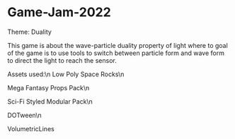 # Game-Jam-2022
Theme: Duality

This game is about the wave-particle duality property of light where to goal of the game is to use tools to switch between particle form and wave form to direct the light to reach the sensor.

Assets used:\n
Low Poly Space Rocks\n

Mega Fantasy Props Pack\n

Sci-Fi Styled Modular Pack\n

DOTween\n

VolumetricLines
